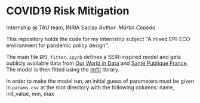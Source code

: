 # COVID19 Risk Mitigation

Internship @ TAU team, INRIA Saclay
*Author: Martín Cepeda*

This repository holds the code for my internship subject "A mixed EPI-ECO environment for pandemic policy design". 

The main file `EPI_fitter.ipynb` defines a SEIR-inspired model and gets publicly available data from [Our World in Data](https://ourworldindata.org/coronavirus-source-data) and [Santé Publique France](https://www.data.gouv.fr/fr/datasets/donnees-hospitalieres-relatives-a-lepidemie-de-covid-19/). The model is then fitted using the [lmfit](https://lmfit-py.readthedocs.io/en/latest/index.html) library.

In order to make the model run, an initial guess of parameters must be given in `params.csv` at the root directory with the following columns: name, init_value, min, max